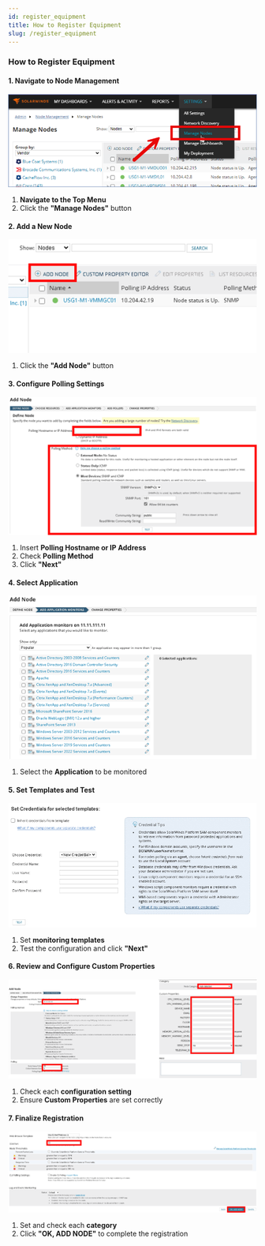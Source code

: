 ```yaml
---
id: register_equipment
title: How to Register Equipment
slug: /register_equipment
---
```


### **How to Register Equipment**  

#### **1. Navigate to Node Management**  
![register](\register_equipment\1.png)  
1. **Navigate to the Top Menu**
2. Click the **"Manage Nodes"** button  

#### **2. Add a New Node**  
![register](\register_equipment\2.png)  
1. Click the **"Add Node"** button  

#### **3. Configure Polling Settings**  
![register](\register_equipment\3.png)  
1. Insert **Polling Hostname or IP Address**  
2. Check **Polling Method**  
3. Click **"Next"**  

#### **4. Select Application**  
![register](\register_equipment\4.png)  
1. Select the **Application** to be monitored  

#### **5. Set Templates and Test**  
![register](\register_equipment\5.png)  
1. Set **monitoring templates**  
2. Test the configuration and click **"Next"**  

#### **6. Review and Configure Custom Properties**  
![register](\register_equipment\6.png)  
1. Check each **configuration setting**  
2. Ensure **Custom Properties** are set correctly  

#### **7. Finalize Registration**  
![register](\register_equipment\7.png)  
1. Set and check each **category**  
2. Click **"OK, ADD NODE"** to complete the registration  